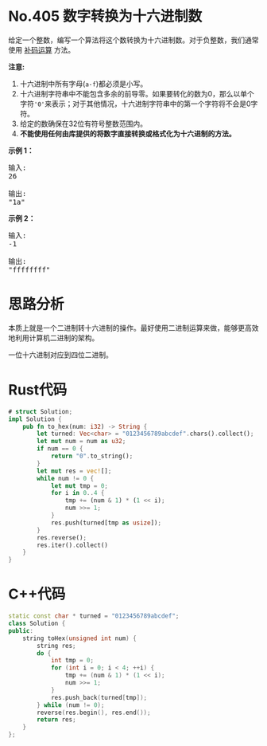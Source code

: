 # No.405 数字转换为十六进制数
<p>给定一个整数，编写一个算法将这个数转换为十六进制数。对于负整数，我们通常使用&nbsp;<a href="https://baike.baidu.com/item/%E8%A1%A5%E7%A0%81/6854613?fr=aladdin">补码运算</a>&nbsp;方法。</p>

<p><strong>注意:</strong></p>

<ol>
	<li>十六进制中所有字母(<code>a-f</code>)都必须是小写。</li>
	<li>十六进制字符串中不能包含多余的前导零。如果要转化的数为0，那么以单个字符<code>'0'</code>来表示；对于其他情况，十六进制字符串中的第一个字符将不会是0字符。&nbsp;</li>
	<li>给定的数确保在32位有符号整数范围内。</li>
	<li><strong>不能使用任何由库提供的将数字直接转换或格式化为十六进制的方法。</strong></li>
</ol>

<p><strong>示例 1：</strong></p>

<pre>输入:
26

输出:
"1a"
</pre>

<p><strong>示例 2：</strong></p>

<pre>输入:
-1

输出:
"ffffffff"
</pre>

# 思路分析

本质上就是一个二进制转十六进制的操作。最好使用二进制运算来做，能够更高效地利用计算机二进制的架构。

一位十六进制对应到四位二进制。

# Rust代码
```rust
# struct Solution;
impl Solution {
    pub fn to_hex(num: i32) -> String {
        let turned: Vec<char> = "0123456789abcdef".chars().collect();
        let mut num = num as u32;
        if num == 0 {
            return "0".to_string();
        }
        let mut res = vec![];
        while num != 0 {
            let mut tmp = 0;
            for i in 0..4 {
                tmp += (num & 1) * (1 << i);
                num >>= 1;
            }
            res.push(turned[tmp as usize]);
        }
        res.reverse();
        res.iter().collect()
    }
}
```

# C++代码
```cpp
static const char * turned = "0123456789abcdef";
class Solution {
public:
    string toHex(unsigned int num) {
        string res;
        do {
            int tmp = 0;
            for (int i = 0; i < 4; ++i) {
                tmp += (num & 1) * (1 << i);
                num >>= 1;
            }
            res.push_back(turned[tmp]);
        } while (num != 0);
        reverse(res.begin(), res.end());
        return res;
    }
};
```